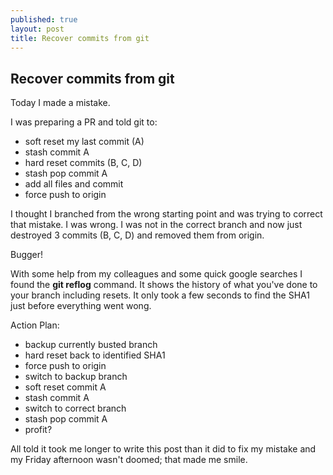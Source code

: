 ```yaml
---
published: true
layout: post
title: Recover commits from git
---
```

## Recover commits from git

Today I made a mistake. 

I was preparing a PR and told git to:
* soft reset my last commit (A)
* stash commit A
* hard reset commits (B, C, D)
* stash pop commit A
* add all files and commit
* force push to origin

I thought I branched from the wrong starting point and was trying to correct that mistake. I was wrong. I was not in the correct branch and now just destroyed 3 commits (B, C, D) and removed them from origin.

Bugger!

With some help from my colleagues and some quick google searches I found the **git reflog** command. It shows the history of what you've done to your branch including resets. It only took a few seconds to find the SHA1 just before everything went wong.

Action Plan:
* backup currently busted branch
* hard reset back to identified SHA1
* force push to origin
* switch to backup branch
* soft reset commit A
* stash commit A
* switch to correct branch
* stash pop commit A
* profit?

All told it took me longer to write this post than it did to fix my mistake and my Friday afternoon wasn't doomed; that made me smile.
